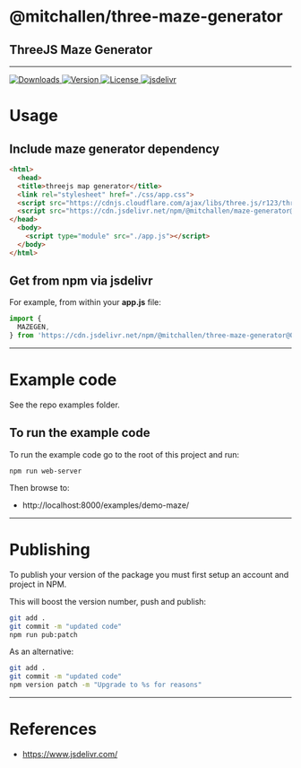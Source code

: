 # @mitchallen/three-maze-generator
ThreeJS Maze Generator
--

* * * 

<p align="left">
  <a href="https://npmjs.com/package/@mitchallen/three-maze-generator">
    <img src="http://img.shields.io/npm/dt/@mitchallen/three-maze-generator.svg?style=flat-square" alt="Downloads">
  </a>
  <a href="https://npmjs.org/package/@mitchallen/three-maze-generator">
    <img src="http://img.shields.io/npm/v/@mitchallen/three-maze-generator.svg?style=flat-square" alt="Version">
  </a>
  <a href="https://npmjs.com/package/@mitchallen/three-maze-generator">
    <img src="https://img.shields.io/npm/l/@mitchallen/three-maze-generator.svg?style=flat-square" alt="License">
  </a>
  <a href="https://www.jsdelivr.com/package/npm/@mitchallen/three-maze-generator">
    <img src="https://data.jsdelivr.com/v1/package/npm/@mitchallen/three-maze-generator/badge" alt="jsdelivr">
  </a>
</p>

# Usage

## Include maze generator dependency

```html
<html>
  <head>
  <title>threejs map generator</title>
  <link rel="stylesheet" href="./css/app.css">
  <script src="https://cdnjs.cloudflare.com/ajax/libs/three.js/r123/three.min.js"></script>
  <script src="https://cdn.jsdelivr.net/npm/@mitchallen/maze-generator@0.1.25/dist/maze-generator.min.js"></script>    
</head>
  <body>
    <script type="module" src="./app.js"></script>
  </body>
</html>
```

## Get from npm via jsdelivr 

For example, from within your **app.js** file:

```js
import {
  MAZEGEN,
} from 'https://cdn.jsdelivr.net/npm/@mitchallen/three-maze-generator@0.1.2/dist/three-maze-generator.modern.js'
```

* * *

# Example code

See the repo examples folder. 

## To run the example code

To run the example code go to the root of this project and run:

```
npm run web-server
```

Then browse to:

* http://localhost:8000/examples/demo-maze/

* * *

# Publishing

To publish your version of the package you must first setup an account and project in NPM.

This will boost the version number, push and publish:

```sh
git add .
git commit -m "updated code"
npm run pub:patch
```

As an alternative:

```sh
git add .
git commit -m "updated code"
npm version patch -m "Upgrade to %s for reasons"
```

* * * 

# References

* https://www.jsdelivr.com/